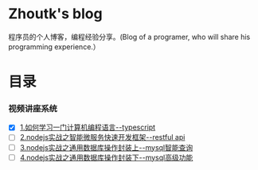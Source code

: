 # Zhoutk's blog
程序员的个人博客，编程经验分享。(Blog of a programer,  who will share his  programming experience.）

# 目录
### 视频讲座系统
- [x] [1.如何学习一门计算机编程语言--typescript](https://github.com/zhoutk/blog/blob/master/video/ts_base.md)
- [ ] [2.nodejs实战之智能微服务快速开发框架--restful api](https://github.com/zhoutk/blog/blob/master/video/ts_rest.md)
- [ ] [3.nodejs实战之通用数据库操作封装上--mysql智能查询](https://github.com/zhoutk/blog//blob/master/mysql_query.md)
- [ ] [4.nodejs实战之通用数据库操作封装下--mysql高级功能](https://github.com/zhoutk/blog/blob/master/mysql_advance.md)

